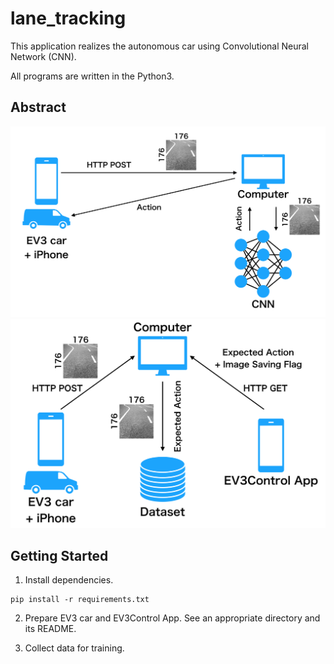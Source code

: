 # lane_tracking
This application realizes the autonomous car using Convolutional Neural Network (CNN).

All programs are written in the Python3.

## Abstract
![Abstract_running](https://raw.githubusercontent.com/utagoeinc/AutonomousEV3Car/images/lane_tracking/tracking_abstract.png)
![Abstract_getting_data](https://raw.githubusercontent.com/utagoeinc/AutonomousEV3Car/images/lane_tracking/data_collecting_abstract.png)

## Getting Started
1. Install dependencies.
  ```
  pip install -r requirements.txt
  ```

2. Prepare EV3 car and EV3Control App.
  See an appropriate directory and its README.

3. Collect data for training.
